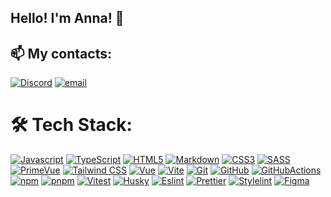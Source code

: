 ## Hello! I'm Anna! 👋

## 📫 My contacts: 

[![Discord](https://img.shields.io/badge/Discord-%237289DA.svg?logo=discord&logoColor=white)](https://discord.gg/annay.1935) [![email](https://img.shields.io/badge/Email-D14836?logo=gmail&logoColor=white)](mailto:yaroshenkoannatte@gmail.com) 

# 🛠️ Tech Stack:

[![Javascript][Javascript]][Javascript-url]
[![TypeScript][TypeScript]][TypeScript-url]
[![HTML5][HTML5]][HTML5-url]
[![Markdown][Markdown]][Markdown-url]
[![CSS3][CSS3]][CSS3-url]
[![SASS][SASS]][SASS-url]
[![PrimeVue][PrimeVue]][PrimeVue-url]
[![Tailwind CSS][Tailwind CSS]][TailwindCSS-url]
[![Vue][Vue]][Vue-url]
[![Vite][Vite]][Vite-url]
[![Git][Git]][Git-url]
[![GitHub][GitHub]][GitHub-url]
[![GitHubActions][GitHubActions]][GitHubActions-url]
[![npm][npm]][npm-url]
[![pnpm][pnpm]][pnpm-url]
[![Vitest][Vitest]][Vitest-url]
[![Husky][Husky]][Husky-url]
[![Eslint][Eslint]][Eslint-url]
[![Prettier][Prettier]][Prettier-url]
[![Stylelint][Stylelint]][Stylelint-url]
[![Figma][Figma]][Figma-url]

[Javascript]: https://img.shields.io/badge/javascript-F7DF1E?style=for-the-badge&logo=javascript&logoColor=262729
[Javascript-url]: https://developer.mozilla.org/en-US/docs/Web/JavaScript
[TypeScript]: https://img.shields.io/badge/TypeScript-3178C6.svg?style=for-the-badge&logo=typescript&logoColor=white
[TypeScript-url]: https://www.typescriptlang.org
[HTML5]: https://img.shields.io/badge/html5-E34F26.svg?style=for-the-badge&logo=html5&logoColor=white
[HTML5-url]: https://html.com/html5/
[Markdown]: https://img.shields.io/badge/markdown-000000.svg?style=for-the-badge&logo=markdown&logoColor=white
[Markdown-url]: https://www.markdownguide.org/
[CSS3]: https://img.shields.io/badge/css3-1572B6?style=for-the-badge&logo=css3&logoColor=white
[CSS3-url]: https://developer.mozilla.org/en-US/docs/Web/CSS
[SASS]: https://img.shields.io/badge/sass-CC6699?style=for-the-badge&logo=sass&logoColor=white
[SASS-url]: https://sass-lang.com/
[PrimeVue]: https://img.shields.io/badge/PrimeVue-2088FF?style=for-the-badge&logo=PrimeVue&logoColor=white
[PrimeVue-url]: https://primevue.org/
[Tailwind CSS]: https://img.shields.io/badge/tailwindcss-CB3837?style=for-the-badge&logo=tailwindcss&logoColor=white
[TailwindCSS-url]: https://tailwindcss.com/
[Vue]: https://img.shields.io/badge/Vue.js-F7DF1E?style=for-the-badge&logo=Vue.js&logoColor=262729
[Vue-url]:  https://vuejs.org/
[Git]: https://img.shields.io/badge/git-F05032?style=for-the-badge&logo=git&logoColor=white
[Git-url]: https://git-scm.com/
[GitHub]: https://img.shields.io/badge/github-181717?style=for-the-badge&logo=github&logoColor=white
[GitHub-url]: https://github.com/
[GitHubActions]: https://img.shields.io/badge/githubactions-2088FF?style=for-the-badge&logo=githubactions&logoColor=white
[GitHubActions-url]: https://github.com/features/actions
[npm]: https://img.shields.io/badge/npm-CB3837?style=for-the-badge&logo=npm&logoColor=white
[npm-url]: https://www.npmjs.com/
[pnpm]: https://img.shields.io/badge/pnpm-F7DF1E?style=for-the-badge&logo=pnpm&logoColor=262729
[pnpm-url]: https://pnpm.io/
[Vitest]: https://img.shields.io/badge/Vitest-000000?style=for-the-badge&logo=Vitest&logoColor=white
[Vitest-url]: https://vitest.dev/guide/
[Vite]: https://img.shields.io/badge/vite-646CFF?style=for-the-badge&logo=vite&logoColor=white
[Vite-url]: https://vitejs.dev/
[Husky]: https://img.shields.io/badge/Husky-F05032?style=for-the-badge&logo=furrynetwork&logoColor=white
[Husky-url]: https://typicode.github.io/husky/
[Eslint]: https://img.shields.io/badge/eslint-4B32C3?style=for-the-badge&logo=eslint&logoColor=white
[Eslint-url]: https://eslint.org/
[Prettier]: https://img.shields.io/badge/prettier-F7B93E?style=for-the-badge&logo=prettier&logoColor=263238
[Prettier-url]: https://prettier.io/
[Stylelint]: https://img.shields.io/badge/stylelint-263238?style=for-the-badge&logo=stylelint&logoColor=white
[Stylelint-url]: https://stylelint.io/
[editorconfig]: https://img.shields.io/badge/editorconfig-FEFEFE?style=for-the-badge&logo=editorconfig&logoColor=262729
[editorconfig-url]: https://editorconfig.org/
[Figma]: https://img.shields.io/badge/figma-F24E1E?style=for-the-badge&logo=figma&logoColor=white
[Figma-url]: https://www.figma.com/


